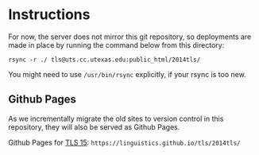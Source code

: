 # Instructions

For now, the server does not mirror this git repository, so deployments are made in place by running the command below from this directory:

    rsync -r ./ tls@uts.cc.utexas.edu:public_html/2014tls/

You might need to use `/usr/bin/rsync` explicitly, if your rsync is too new.


## Github Pages

As we incrementally migrate the old sites to version control in this repository, they will also be served as Github Pages.

Github Pages for [TLS 15](https://linguistics.github.io/tls/2014tls/):
`https://linguistics.github.io/tls/2014tls/`
